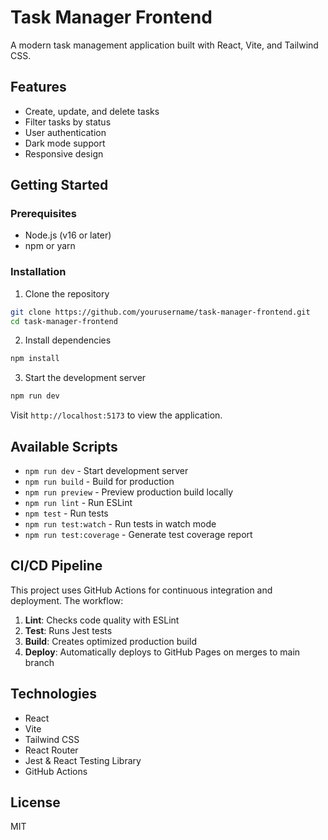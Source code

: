 # Task Manager Frontend

A modern task management application built with React, Vite, and Tailwind CSS.

## Features

- Create, update, and delete tasks
- Filter tasks by status
- User authentication
- Dark mode support
- Responsive design

## Getting Started

### Prerequisites

- Node.js (v16 or later)
- npm or yarn

### Installation

1. Clone the repository
```bash
git clone https://github.com/yourusername/task-manager-frontend.git
cd task-manager-frontend
```

2. Install dependencies
```bash
npm install
```

3. Start the development server
```bash
npm run dev
```

Visit `http://localhost:5173` to view the application.

## Available Scripts

- `npm run dev` - Start development server
- `npm run build` - Build for production
- `npm run preview` - Preview production build locally
- `npm run lint` - Run ESLint
- `npm test` - Run tests
- `npm run test:watch` - Run tests in watch mode
- `npm run test:coverage` - Generate test coverage report

## CI/CD Pipeline

This project uses GitHub Actions for continuous integration and deployment. The workflow:

1. **Lint**: Checks code quality with ESLint
2. **Test**: Runs Jest tests
3. **Build**: Creates optimized production build
4. **Deploy**: Automatically deploys to GitHub Pages on merges to main branch

## Technologies

- React
- Vite
- Tailwind CSS
- React Router
- Jest & React Testing Library
- GitHub Actions

## License

MIT
